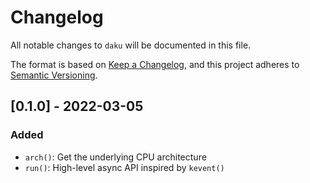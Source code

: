 # Changelog
All notable changes to `daku` will be documented in this file.

The format is based on [Keep a Changelog](https://keepachangelog.com/en/1.0.0/),
and this project adheres to [Semantic Versioning](https://github.com/AldaronLau/semver).

## [0.1.0] - 2022-03-05
### Added
 - `arch()`: Get the underlying CPU architecture
 - `run()`: High-level async API inspired by `kevent()`
